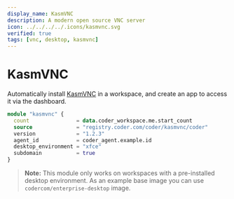 ```yaml
---
display_name: KasmVNC
description: A modern open source VNC server
icon: ../../../../.icons/kasmvnc.svg
verified: true
tags: [vnc, desktop, kasmvnc]
---
```


# KasmVNC

Automatically install [KasmVNC](https://kasmweb.com/kasmvnc) in a workspace, and create an app to access it via the dashboard.

```tf
module "kasmvnc" {
  count               = data.coder_workspace.me.start_count
  source              = "registry.coder.com/coder/kasmvnc/coder"
  version             = "1.2.3"
  agent_id            = coder_agent.example.id
  desktop_environment = "xfce"
  subdomain           = true
}
```

> **Note:** This module only works on workspaces with a pre-installed desktop environment. As an example base image you can use `codercom/enterprise-desktop` image.
